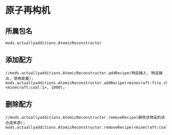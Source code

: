 # 原子再构机

## 所属包名

`mods.actuallyadditions.AtomicReconstructor`

## 添加配方

    //mods.actuallyadditions.AtomicReconstructor.addRecipe(物品输入, 物品输出, 使用能量);
    mods.actuallyadditions.AtomicReconstructor.addRecipe(<minecraft:fire_charge>, <minecraft:coal:1>, 1000);
    

## 删除配方

    //mods.actuallyadditions.AtomicReconstructor.removeRecipe(删除该物品的该合成来源);
    mods.actuallyadditions.AtomicReconstructor.removeRecipe(<minecraft:coal>);